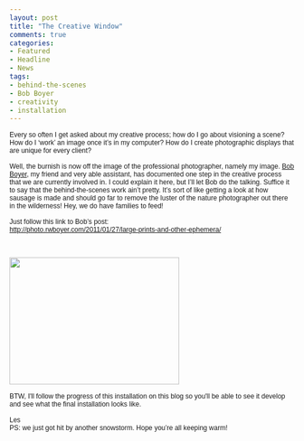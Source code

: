 ```yaml
---
layout: post
title: "The Creative Window"
comments: true
categories:
- Featured
- Headline
- News
tags:
- behind-the-scenes
- Bob Boyer
- creativity
- installation
---
```

<p style="margin: 0.0px 0.0px 0.0px 0.0px; font: 12.0px Helvetica;"><span style="letter-spacing: 0.0px;">Every so often I get asked about my creative process; how do I go about visioning a scene? How do I ‘work’ an image once it’s in my computer? How do I create photographic displays that are unique for every client? </span></p>
<p style="margin: 0.0px 0.0px 0.0px 0.0px; font: 12.0px Helvetica; min-height: 14.0px;"><span style="letter-spacing: 0.0px;"> </span></p>
<p style="margin: 0.0px 0.0px 0.0px 0.0px; font: 12.0px Helvetica;"><span style="letter-spacing: 0.0px;">Well, the burnish is now off the image of the professional photographer, namely my image. <a href="http://photo.rwboyer.com">Bob Boyer</a>, my friend and very able assistant, has documented one step in the creative process that we are currently involved in. I could explain it here, but I’ll let Bob do the talking. Suffice it to say that the behind-the-scenes work ain’t pretty. It’s sort of like getting a look at how sausage is made and should go far to remove the luster of the nature photographer out there in the wilderness! Hey, we do have families to feed!</span></p>
<p style="margin: 0.0px 0.0px 0.0px 0.0px; font: 12.0px Helvetica; min-height: 14.0px;"><span style="letter-spacing: 0.0px;"> </span></p>
<p style="margin: 0.0px 0.0px 0.0px 0.0px; font: 12.0px Helvetica;"><span style="letter-spacing: 0.0px;">Just follow this link to Bob’s post:</span></p>
<p style="margin: 0.0px 0.0px 0.0px 0.0px; font: 12.0px Helvetica; color: #1e00a8;"><span style="letter-spacing: 0px; text-decoration: underline;"><a href="http://photo.rwboyer.com/">http://photo.rwboyer.com/2011/01/27/large-prints-and-other-ephemera/</a></span></p>
<p style="margin: 0.0px 0.0px 0.0px 0.0px; font: 12.0px Helvetica; min-height: 14.0px;"></p>
<p style="margin: 0.0px 0.0px 0.0px 0.0px; font: 12.0px Helvetica; min-height: 14.0px;"></p>


<a href="http://blog.lesterpickerphoto.com/wp-content/uploads/2011/01/P10009581.jpg"><img class="size-medium wp-image-877" title="P1000958" src="http://blog.lesterpickerphoto.com/wp-content/uploads/2011/01/P10009581-300x225.jpg" alt="" width="300" height="225" /></a>

<div><span style="font-family: Helvetica; font-size: small;"><span style="line-height: normal;">
<span style="font-size: 12px;">BTW, I'll follow the progress of this installation on this blog so you'll be able to see it develop and see what the final installation looks like.</span></span></span></div>
<p style="margin: 0.0px 0.0px 0.0px 0.0px; font: 12.0px Helvetica; min-height: 14.0px;"></p>
<p style="margin: 0.0px 0.0px 0.0px 0.0px; font: 12.0px Helvetica; min-height: 14.0px;">Les</p>
<p style="margin: 0.0px 0.0px 0.0px 0.0px; font: 12.0px Helvetica;"></p>
<p style="margin: 0.0px 0.0px 0.0px 0.0px; font: 12.0px Helvetica;">PS: we just got hit by another snowstorm. Hope you’re all keeping warm!</p>